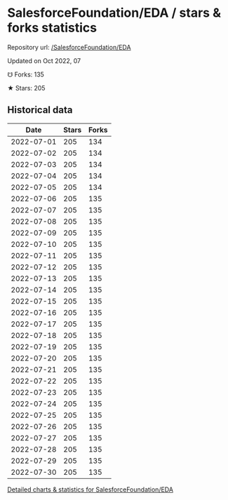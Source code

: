 # SalesforceFoundation/EDA / stars & forks statistics

Repository url: [/SalesforceFoundation/EDA](https://github.com/SalesforceFoundation/EDA)

Updated on Oct 2022, 07

☋ Forks: 135

★ Stars: 205

## Historical data
| Date | Stars | Forks |
|------|-------|-------|
| 2022-07-01 | 205 | 134 | 
| 2022-07-02 | 205 | 134 | 
| 2022-07-03 | 205 | 134 | 
| 2022-07-04 | 205 | 134 | 
| 2022-07-05 | 205 | 134 | 
| 2022-07-06 | 205 | 135 | 
| 2022-07-07 | 205 | 135 | 
| 2022-07-08 | 205 | 135 | 
| 2022-07-09 | 205 | 135 | 
| 2022-07-10 | 205 | 135 | 
| 2022-07-11 | 205 | 135 | 
| 2022-07-12 | 205 | 135 | 
| 2022-07-13 | 205 | 135 | 
| 2022-07-14 | 205 | 135 | 
| 2022-07-15 | 205 | 135 | 
| 2022-07-16 | 205 | 135 | 
| 2022-07-17 | 205 | 135 | 
| 2022-07-18 | 205 | 135 | 
| 2022-07-19 | 205 | 135 | 
| 2022-07-20 | 205 | 135 | 
| 2022-07-21 | 205 | 135 | 
| 2022-07-22 | 205 | 135 | 
| 2022-07-23 | 205 | 135 | 
| 2022-07-24 | 205 | 135 | 
| 2022-07-25 | 205 | 135 | 
| 2022-07-26 | 205 | 135 | 
| 2022-07-27 | 205 | 135 | 
| 2022-07-28 | 205 | 135 | 
| 2022-07-29 | 205 | 135 | 
| 2022-07-30 | 205 | 135 | 


[Detailed charts & statistics for SalesforceFoundation/EDA](https://reviewgithub.com/rep/SalesforceFoundation/EDA)
